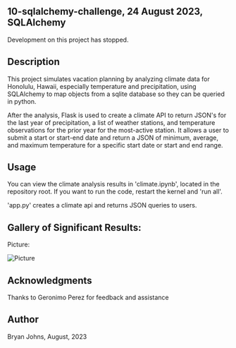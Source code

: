 ## 10-sqlalchemy-challenge, 24 August 2023, SQLAlchemy

Development on this project has stopped.

## Description

This project simulates vacation planning by analyzing climate data for Honolulu, Hawaii, especially temperature and precipitation, using SQLAlchemy to map objects from a sqlite database so they can be queried in python.

After the analysis, Flask is used to create a climate API to return JSON's for the last year of precipitation, a list of weather stations, and temperature observations for the prior year for the most-active station. It allows a user to submit a start or start-end date and return a JSON of minimum, average, and maximum temperature for a specific start date or start and end range.

## Usage

You can view the climate analysis results in 'climate.ipynb', located in the repository root. If you want to run the code, restart the kernel and 'run all'.

'app.py' creates a climate api and returns JSON queries to users.

## Gallery of Significant Results:

Picture:

![Picture](Images/pic.png)

## Acknowledgments

Thanks to Geronimo Perez for feedback and assistance

## Author

Bryan Johns, August, 2023
